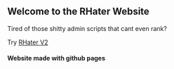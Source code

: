 ## Welcome to the RHater Website

Tired of those shitty admin scripts that cant even rank?

Try [RHater V2](https://github.com/Alexplayrus1/RHater-V2)







#### Website made with github pages
